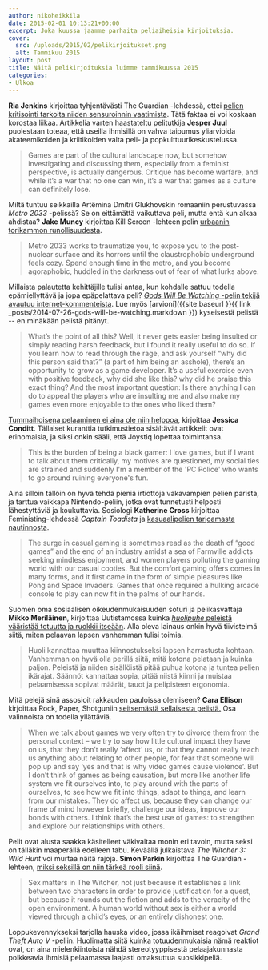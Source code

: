 ```yaml
---
author: nikoheikkila
date: 2015-02-01 10:13:21+00:00
excerpt: Joka kuussa jaamme parhaita peliaiheisia kirjoituksia.
cover:
  src: /uploads/2015/02/pelikirjoitukset.png
  alt: Tammikuu 2015 
layout: post
title: Näitä pelikirjoituksia luimme tammikuussa 2015
categories:
- Ulkoa
---
```


**Ria Jenkins** kirjoittaa tyhjentävästi The Guardian -lehdessä, ettei [pelien kritisointi tarkoita niiden sensuroinnin vaatimista](http://www.theguardian.com/technology/2015/jan/30/gamers-criticism-censorship). Tätä faktaa ei voi koskaan korostaa liikaa. Artikkelia varten haastateltu pelitutkija **Jesper Juul** puolestaan toteaa, että useilla ihmisillä on vahva taipumus yliarvioida akateemikoiden ja kriitikoiden valta peli- ja popkulttuurikeskustelussa.

> Games are part of the cultural landscape now, but somehow investigating and discussing them, especially from a feminist perspective, is actually dangerous. Critique has become warfare, and while it’s a war that no one can win, it’s a war that games as a culture can definitely lose.

Miltä tuntuu seikkailla Artëmina Dmitri Glukhovskin romaaniin perustuvassa _Metro 2033_ -pelissä? Se on eittämättä vaikuttava peli, mutta entä kun alkaa ahdistaa? **Jake Muncy** kirjoittaa Kill Screen -lehteen pelin [urbaanin torikammon runollisuudesta](http://killscreendaily.com/articles/metro-2033-and-poetics-urban-agoraphobia/).

> Metro 2033 works to traumatize you, to expose you to the post-nuclear surface and its horrors until the claustrophobic underground feels cozy. Spend enough time in the metro, and you become agoraphobic, huddled in the darkness out of fear of what lurks above.

Millaista palautetta kehittäjille tulisi antaa, kun kohdalle sattuu todella epämiellyttävä ja jopa epäpelattava peli? [_Gods Will Be Watching_ -pelin tekijä avautuu internet-kommenteista](http://www.deconstructeam.com/dont-read-the-comments/). Lue myös [arvioni]({{site.baseurl }}{{ link _posts/2014-07-26-gods-will-be-watching.markdown }}) kyseisestä pelistä -- en minäkään pelistä pitänyt.

> What’s the point of all this? Well, it never gets easier being insulted or simply reading harsh feedback, but I found it really useful to do so. If you learn how to read through the rage, and ask yourself “why did this person said that?” (a part of him being an asshole), there’s an opportunity to grow as a game developer. It’s a useful exercise even with positive feedback, why did she like this? why did he praise this exact thing? And the most important question: Is there anything I can do to appeal the players who are insulting me and also make my games even more enjoyable to the ones who liked them?

[Tummaihoisena pelaaminen ei aina ole niin helppoa](http://www.joystiq.com/2015/01/16/gaming-while-black-casual-racism-to-cautious-optimism/), kirjoittaa **Jessica Conditt**. Tällaiset kuranttia tutkimustietoa sisältävät artikkelit ovat erinomaisia, ja siksi onkin sääli, että Joystiq lopettaa toimintansa.

> This is the burden of being a black gamer: I love games, but if I want to talk about them critically, my motives are questioned, my social ties are strained and suddenly I'm a member of the 'PC Police' who wants to go around ruining everyone's fun.</blockquote>

Aina silloin tällöin on hyvä tehdä pieniä irtiottoja vakavampien pelien parista, ja tarttua vaikkapa Nintendo-peliin, jotka ovat tunnetusti helposti lähestyttäviä ja koukuttavia. Sosiologi **Katherine Cross** kirjoittaa Feministing-lehdessä _Captain Toadista_ ja [kasuaalipelien tarjoamasta nautinnosta](http://feministing.com/2015/01/22/fungal-pleasures-captain-toad-and-self-care/).

> The surge in casual gaming is sometimes read as the death of “good games” and the end of an industry amidst a sea of Farmville addicts seeking mindless enjoyment, and women players polluting the gaming world with our casual cooties. But the comfort gaming offers comes in many forms, and it first came in the form of simple pleasures like Pong and Space Invaders. Games that once required a hulking arcade console to play can now fit in the palms of our hands.</blockquote>

Suomen oma sosiaalisen oikeudenmukaisuuden soturi ja pelikasvattaja **Mikko Meriläinen**, kirjoittaa Uutistamossa kuinka [_huolipuhe_ peleistä vääristää totuutta ja ruokkii itseään](http://www.uutistamo.fi/huolipuhe-peleista-yksinkertaistaa-ja-lietsoo-pelkoa/). Alla oleva lainaus onkin hyvä tiivistelmä siitä, miten pelaavan lapsen vanhemman tulisi toimia.

> Huoli kannattaa muuttaa kiinnostukseksi lapsen harrastusta kohtaan. Vanhemman on hyvä olla perillä siitä, mitä kotona pelataan ja kuinka paljon. Peleistä ja niiden sisällöistä pitää puhua kotona ja tuntea pelien ikärajat. Säännöt kannattaa sopia, pitää niistä kiinni ja muistaa pelaamisessa sopivat määrät, tauot ja pelipisteen ergonomia.</blockquote>

Mitä pelejä sinä assosioit rakkauden pauloissa olemiseen? **Cara Ellison** kirjoittaa Rock, Paper, Shotguniin [seitsemästä sellaisesta pelistä.](http://www.rockpapershotgun.com/2015/01/23/s-exe-seven-stories-about-love/) Osa valinnoista on todella yllättäviä.

> When we talk about games we very often try to divorce them from the personal context – we try to say how little cultural impact they have on us, that they don’t really ‘affect’ us, or that they cannot really teach us anything about relating to other people, for fear that someone will pop up and say ‘yes and that is why video games cause violence’. But I don’t think of games as being causation, but more like another life system we fit ourselves into, to play around with the parts of ourselves, to see how we fit into things, adapt to things, and learn from our mistakes. They do affect us, because they can change our frame of mind however briefly, challenge our ideas, improve our bonds with others. I think that’s the best use of games: to strengthen and explore our relationships with others.</blockquote>

Pelit ovat alusta saakka käsitelleet väkivaltaa monin eri tavoin, mutta seksi on tälläkin maaperällä edelleen tabu. Keväällä julkaistava _The Witcher 3: Wild Hunt_ voi murtaa näitä rajoja. **Simon Parkin** kirjoittaa The Guardian -lehteen, [miksi seksillä on niin tärkeä rooli siinä](http://www.theguardian.com/technology/2015/jan/28/sex-witcher-3-grand-theft-auto-of-fantasy-games).

> Sex matters in The Witcher, not just because it establishes a link between two characters in order to provide justification for a quest, but because it rounds out the fiction and adds to the veracity of the open environment. A human world without sex is either a world viewed through a child’s eyes, or an entirely dishonest one.

Loppukevennykseksi tarjolla hauska video, jossa ikäihmiset reagoivat _Grand Theft Auto V_ -peliin. Huolimatta siitä kuinka totuudenmukaisia nämä reaktiot ovat, on aina mielenkiintoista nähdä stereotyyppisestä pelaajakunnasta poikkeavia ihmisiä pelaamassa laajasti omaksuttua suosikkipeliä.
